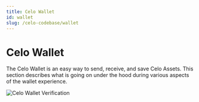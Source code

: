 ```yaml
---
title: Celo Wallet
id: wallet
slug: /celo-codebase/wallet
---
```


# Celo Wallet

The Celo Wallet is an easy way to send, receive, and save Celo Assets. This section describes what is going on under the hood during various aspects of the wallet experience.

![Celo Wallet Verification](https://storage.googleapis.com/celo-website/docs/celo-onboarding.gif)

